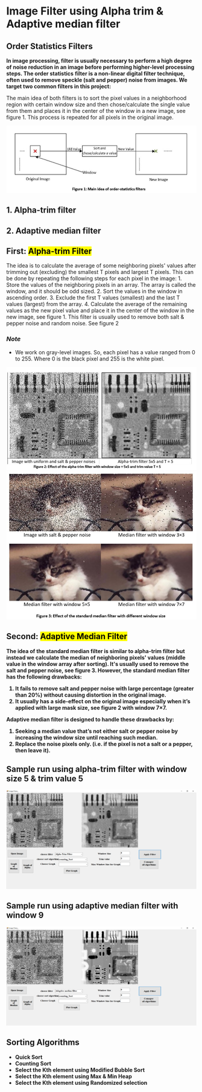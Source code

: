 # Image Filter using Alpha trim & Adaptive median filter

## Order Statistics Filters
**In image processing, filter is usually necessary to perform a high degree of noise reduction in an image before performing higher-level processing steps. The order statistics** **filter is a non-linear digital filter technique, often used to remove speckle  (salt and pepper) noise from images. We target two common filters in this project:**
<p>The main idea of both filters is to sort the pixel values in a neighborhood region with certain window size and then chose/calculate the single value from them and places it in the center of the window in a new image, see figure 1. This process is repeated for all pixels in the original image.</p>
<img src="https://github.com/salahahraf253/Image-Filtering-using-Alpha-Trim-filter-and-Adaptive-median-filter/blob/main/Samples/picture%20documnet/figure%201.jpg">
<h2>1.	Alpha-trim filter</h2>
 <h2>2.	Adaptive median filter</h2>
<h2><b>First:</b> <mark>Alpha-trim Filter</mark></h2>
<p>The idea is to calculate the average of some neighboring pixels' values after trimming out (excluding) the smallest T pixels and largest T pixels. This can be done by repeating the following steps for each pixel in the image:
1.	Store the values of the neighboring pixels in an array. The array is called the window, and it should be odd sized.
2.	Sort the values in the window in ascending order.
3.	Exclude the first T values (smallest) and the last T values (largest) from the array.
4.	Calculate the average of the remaining values as the new pixel value and place it in the center of the window in the new image, see figure 1.
This filter is usually used to remove both salt & pepper noise and random noise. See figure 2</p>
<h3><em>Note</em></h3>
<ul>
<li>
We work on gray-level images. So, each pixel has a value ranged from 0 to 255. Where 0 is the black pixel and 255 is the white pixel.
</li> 
</ul>

<img src="https://github.com/salahahraf253/Image-Filtering-using-Alpha-Trim-filter-and-Adaptive-median-filter/blob/main/Samples/picture%20documnet/figure%202.jpg">
<b>
<img src="https://github.com/salahahraf253/Image-Filtering-using-Alpha-Trim-filter-and-Adaptive-median-filter/blob/main/Samples/picture%20documnet/figure%203.jpg">

 <h2><b>Second:</b> <mark>Adaptive Median Filter</mark></h2>
 <p>
  The idea of the standard median filter is similar to alpha-trim filter but instead we calculate the median of neighboring pixels' values (middle value in the window array after sorting). 
It's usually used to remove the salt and pepper noise, see figure 3.
However, the standard median filter has the following drawbacks:
  <ol>
   <li>It fails to remove salt and pepper noise with large percentage (greater than 20%) without causing distortion in the original image.</li>
   <li>It usually has a side-effect on the original image especially when it’s applied with large mask size, see figure 2 with window 7×7.</li>
  </ol>
 <b>Adaptive median filter</b> is designed to handle these drawbacks by:
 <ol>
  <li>Seeking a median value that’s not either salt or pepper noise by increasing the window size until reaching such median.</li>
  <li>Replace the noise pixels only. (i.e. if the pixel is not a salt or a pepper, then leave it).</li>
 </ol>
 </p>
 
<h2>Sample run using alpha-trim filter with window size 5 & trim value 5</h2>
<img src="https://github.com/salahahraf253/Image-Filtering-using-Alpha-Trim-filter-and-Adaptive-median-filter/blob/main/Samples/Examples%20for%20Output%20Images/alphatrim%20windowSize%205%20%26%20trim%20value%205.png">
<b>
 <h2>Sample run using adaptive median filter with window 9</h2>
 <img src="https://github.com/salahahraf253/Image-Filtering-using-Alpha-Trim-filter-and-Adaptive-median-filter/blob/main/Samples/Examples%20for%20Output%20Images/adaptive_median_filter_windowSize%209.png">
 <b>
  <h2>Sorting Algorithms</h2>
  <ul>
   <li>Quick Sort</li>
   <li>Counting Sort</li>
   <li>Select the Kth element using Modified Bubble Sort</li>
   <li>Select the Kth element using Max & Min Heap</li>
   <li>Select the Kth element using Randomized selection</li>
  </ul>
